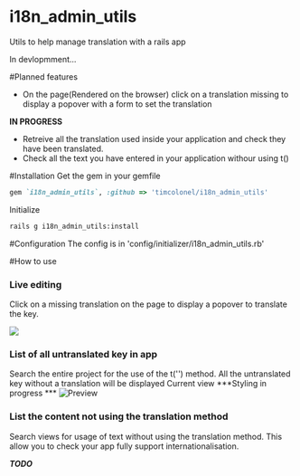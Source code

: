 i18n_admin_utils
================

Utils to help manage translation with a rails app


In devlopmment...


#Planned features
* On the page(Rendered on the browser) click on a translation missing to display a popover with a form to set the translation

**IN PROGRESS**
* Retreive all the translation used inside your application and check they have been translated.
* Check all the text you have entered in your application withour using t()


#Installation
Get the gem in your gemfile 
```ruby
gem `i18n_admin_utils`, :github => 'timcolonel/i18n_admin_utils'

```

Initialize
```bash
rails g i18n_admin_utils:install
```

#Configuration
The config is in 'config/initializer/i18n_admin_utils.rb'


#How to use
### Live editing
Click on a missing translation on the page to display a popover to translate the key.

![](https://f.cloud.github.com/assets/1031227/2431014/d6503c64-ad14-11e3-9fcf-f5339e1af69b.PNG)


### List of all untranslated key in app 
Search the entire project for the use of the t('') method. All the untranslated key without a translation will be displayed
Current view ***Styling in progress ***
![Preview](https://f.cloud.github.com/assets/1031227/2444217/48365ab4-ae4d-11e3-80f2-cb080831da24.PNG)

### List the content not using the translation method
Search views for usage of text without using the translation method. This allow you to check your app fully support internationalisation.


***TODO***
